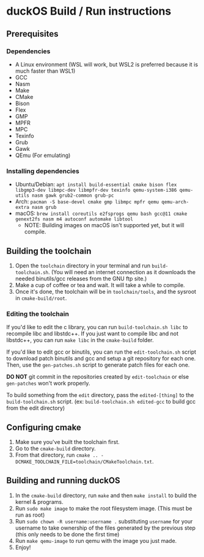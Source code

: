 # duckOS Build / Run instructions

## Prerequisites

### Dependencies
- A Linux environment (WSL will work, but WSL2 is preferred because it is much faster than WSL1)
- GCC
- Nasm
- Make
- CMake
- Bison
- Flex
- GMP
- MPFR
- MPC
- Texinfo
- Grub
- Gawk
- QEmu (For emulating)

### Installing dependencies
- Ubuntu/Debian: `apt install build-essential cmake bison flex libgmp3-dev libmpc-dev libmpfr-dev texinfo qemu-system-i386 qemu-utils nasm gawk grub2-common grub-pc`
- Arch: `pacman -S base-devel cmake gmp libmpc mpfr qemu qemu-arch-extra nasm grub`
- macOS: `brew install coreutils e2fsprogs qemu bash gcc@11 cmake genext2fs nasm m4 autoconf automake libtool`
  - NOTE: Building images on macOS isn't supported yet, but it will compile.

## Building the toolchain
1. Open the `toolchain` directory in your terminal and run `build-toolchain.sh`. (You will need an internet connection as it downloads the needed binutils/gcc releases from the GNU ftp site.)
2. Make a cup of coffee or tea and wait. It will take a while to compile.
3. Once it's done, the toolchain will be in `toolchain/tools`, and the sysroot in `cmake-build/root`.

### Editing the toolchain
If you'd like to edit the c library, you can run `build-toolchain.sh libc` to recompile libc and libstdc++. If you just want to compile libc and not libstdc++, you can run `make libc` in the `cmake-build` folder.

If you'd like to edit gcc or binutils, you can run the `edit-toolchain.sh` script to download patch binutils and gcc and setup a git repository for each one. Then, use the `gen-patches.sh` script to generate patch files for each one.

**DO NOT** git commit in the repositories created by `edit-toolchain` or else `gen-patches` won't work properly.

To build something from the `edit` directory, pass the `edited-[thing]` to the `build-toolchain.sh` script. (ex: `build-toolchain.sh edited-gcc` to build gcc from the edit directory)

## Configuring cmake
1. Make sure you've built the toolchain first.
2. Go to the `cmake-build` directory.
3. From that directory, run `cmake .. -DCMAKE_TOOLCHAIN_FILE=toolchain/CMakeToolchain.txt`.

## Building and running duckOS
1. In the `cmake-build` directory, run `make` and then `make install` to build the kernel & programs.
2. Run `sudo make image` to make the root filesystem image. (This must be run as root)
3. Run `sudo chown -R username:username .` substituting `username` for your username to take ownership of the files generated by the previous step (this only needs to be done the first time)
4. Run `make qemu-image` to run qemu with the image you just made.
5. Enjoy!
